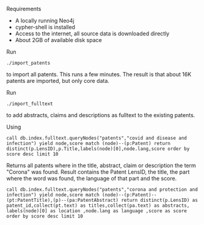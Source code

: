 Requirements

* A locally running Neo4j
* cypher-shell is installed
* Access to the internet, all source data is downloaded directly
* About 2GB of available disk space

Run

```
./import_patents
```

to import all patents. This runs a few minutes. The result is that about 16K patents are imported, but only core data.


Run

```
./import_fulltext
```

to add abstracts, claims and descriptions as fulltext to the existing patents.

Using

```
call db.index.fulltext.queryNodes("patents","covid and disease and infection") yield node,score match (node)--(p:Patent) return distinct(p.LensID),p.Title,labels(node)[0],node.lang,score order by score desc limit 10
```

Returns all patents where in the title, abstract, claim or description the term "Corona" was found. Result contains the Patent LensID, the title, the part where the word was found, the language of that part and the score.

```
call db.index.fulltext.queryNodes("patents","corona and protection and infection") yield node,score match (node)--(p:Patent)--(pt:PatentTitle),(p)--(pa:PatentAbstract) return distinct(p.LensID) as patent_id,collect(pt.text) as titles,collect(pa.text) as abstracts, labels(node)[0] as location ,node.lang as language ,score as score order by score desc limit 10
```
